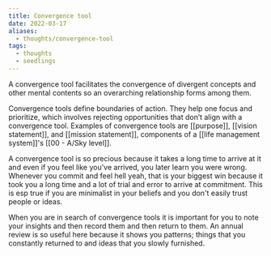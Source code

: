 ```yaml
---
title: Convergence tool
date: 2022-03-17
aliases:
  - thoughts/convergence-tool
tags:
  - thoughts
  - seedlings
---
```

A convergence tool facilitates the convergence of divergent concepts and other mental contents so an overarching relationship forms among them.

Convergence tools define boundaries of action. They help one focus and prioritize, which involves rejecting opportunities that don’t align with a convergence tool. Examples of convergence tools are [[purpose]], [[vision statement]], and [[mission statement]], components of a [[life management system]]'s [[00 - A/Sky level]].

A convergence tool is so precious because it takes a long time to arrive at it and even if you feel like you've arrived, you later learn you were wrong. Whenever you commit and feel hell yeah, that is your biggest win because it took you a long time and a lot of trial and error to arrive at commitment. This is esp true if you are minimalist in your beliefs and you don't easily trust people or ideas.

When you are in search of convergence tools it is important for you to note your insights and then record them and then return to them. An annual review is so useful here because it shows you patterns; things that you constantly returned to and ideas that you slowly furnished.